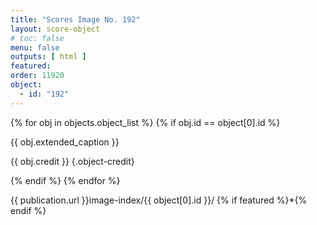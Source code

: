 ```yaml
---
title: "Scores Image No. 192"
layout: score-object
# toc: false
menu: false
outputs: [ html ]
featured: 
order: 11920
object:
  - id: "192"
---
```


{% for obj in objects.object_list %}
{% if obj.id == object[0].id %}

{{ obj.extended_caption }}

{{ obj.credit }} {.object-credit}

{% endif %}
{% endfor %}

<div class="object-credit object-url is-print-only">

{{ publication.url }}image-index/{{ object[0].id }}/ {% if featured %}*{% endif %}

</div>
